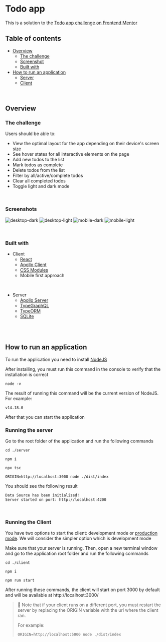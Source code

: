 # Todo app

This is a solution to the [Todo app challenge on Frontend Mentor](https://www.frontendmentor.io/challenges/todo-app-Su1_KokOW)

## Table of contents

-   [Overview](#overview)
    -   [The challenge](#the-challenge)
    -   [Screenshot](#screenshots)
    -   [Built with](#built-with)
-   [How to run an application](#how-to-run-an-application)
    -   [Server](#running-the-server)
    -   [Client](#running-the-client)

<br/>

## Overview

### The challenge

Users should be able to:

-   View the optimal layout for the app depending on their device's screen size
-   See hover states for all interactive elements on the page
-   Add new todos to the list
-   Mark todos as complete
-   Delete todos from the list
-   Filter by all/active/complete todos
-   Clear all completed todos
-   Toggle light and dark mode

<br/>

### Screenshots
![desktop-dark](https://user-images.githubusercontent.com/52799295/168445850-4cac130f-da62-4b5c-9672-c9f424c30ea8.png)
![desktop-light](https://user-images.githubusercontent.com/52799295/168445871-bba79eaf-fcd7-40b4-8612-db35074cc786.png)
![mobile-dark](https://user-images.githubusercontent.com/52799295/168446171-9dd9721a-a282-41bd-b70e-816d70053e75.png)
![mobile-light](https://user-images.githubusercontent.com/52799295/168446172-14eaca39-6019-4896-82d1-0185cee9b2c2.png)

<br/>

### Built with

-   Client
    -   [React](https://reactjs.org/)
    -   [Apollo Client](https://www.apollographql.com/docs/react/)
    -   [CSS Modules](https://github.com/css-modules/css-modules)
    -   Mobile first approach 

<br/>

-   Server
    -   [Apollo Server](https://www.apollographql.com/docs/apollo-server/)
    -   [TypeGraphQL](https://typegraphql.com/)
    -   [TypeORM](https://typeorm.io/)
    -   [SQLite](https://www.sqlite.org/index.html)
        <br/><br/>

<br/>

## How to run an application

To run the application you need to install [NodeJS](https://nodejs.org/en/)

After installing, you must run this command in the console to verify that the installation is correct

```console
node -v
```

The result of running this command will be the current version of NodeJS. For example:

```console
v14.18.0
```

After that you can start the application

### Running the server

Go to the root folder of the application and run the following commands

```console
cd ./server

npm i

npx tsc

ORIGIN=http://localhost:3000 node ./dist/index
```

You should see the following result

```console
Data Source has been initialized!
Server started on port: http://localhost:4200
```

<br/>

### Running the Client

You have two options to start the client: development mode or [production mode](https://create-react-app.dev/docs/deployment). We will consider the simpler option which is development mode

Make sure that your server is running. Then, open a new terminal window and go to the application root folder and run the following commands

```console
cd ./client

npm i

npm run start
```
 
After running these commands, the client will start on port 3000 by default and will be available at http://localhost:3000/
> 📝 Note that if your client runs on a different port, you must restart the server by replacing the ORIGIN variable with the url where the client ran. 
> 
> For example: 
> ```console
> ORIGIN=http://localhost:5000 node ./dist/index
> ```
